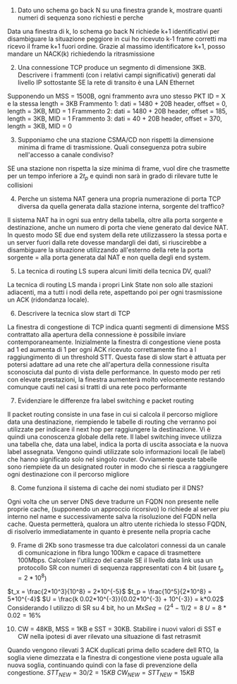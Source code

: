 1. Dato uno schema go back N su una finestra grande k, mostrare quanti numeri di sequenza sono richiesti e perche

Data una finestra di k, lo schema go back N richiede k+1 identificativi per disambiguare la situazione peggiore in cui ho ricevuto k-1 frame corretti ma ricevo il frame k+1 fuori ordine. Grazie al massimo identificatore k+1, posso mandare un NACK(k) richiedendo la ritrasmissione 

2. Una connessione TCP produce un segmento di dimensione 3KB. Descrivere i frammenti (con i relativi campi significativi) generati dal livello IP sottostante SE la rete di transito è una LAN Ethernet

Supponendo un MSS = 1500B, ogni frammento avra uno stesso PKT ID = X e la stessa length = 3KB
Frammento 1: dati = 1480 + 20B header, offset =  0, length = 3KB, MID = 1
Frammento 2: dati = 1480 + 20B header, offset = 185, length = 3KB, MID = 1
Frammento 3: dati = 40 + 20B header, offset = 370, length = 3KB, MID = 0

3. Supponiamo che una stazione CSMA/CD non rispetti la dimensione minima di frame di trasmissione. Quali conseguenza potra subire nell'accesso a canale condiviso?

SE una stazione non rispetta la size minima di frame, vuol dire che trasmette per un tempo inferiore a $2t_p$ e quindi non sarà in grado di rilevare tutte le collisioni

4. Perche un sistema NAT genera una propria numerazione di porta TCP diversa da quella generata dalla stazione interna, sorgente del traffico?

Il sistema NAT ha in ogni sua entry della tabella, oltre alla porta sorgente e destinazione, anche un numero di porta che viene generato dal device NAT. In questo modo SE due end system della rete utilizzassero la stessa porta e un server fuori dalla rete dovesse mandargli dei dati, si riuscirebbe a disambiguare la situazione utilizzando all'esterno della rete la porta sorgente = alla porta generata dal NAT e non quella degli end system.

5. La tecnica di routing LS supera alcuni limiti della tecnica DV, quali?

La tecnica di routing LS manda i propri Link State non solo alle stazioni adiacenti, ma a tutti i nodi della rete, aspettando poi per ogni trasmissione un ACK (ridondanza locale). 

6. Descrivere la tecnica slow start di TCP

La finestra di congestione di TCP indica quanti segmenti di dimensione MSS contrattato alla apertura della connessione è possibile inviare contemporaneamente.
Inizialmente la finestra di congestione viene posta ad 1 ed aumenta di 1 per ogni ACK ricevuto correttamente fino a l raggiungimento di un threshold STT.
Questa fase di slow start è attuata per potersi adattare ad una rete che all'apertura della connessione risulta sconosciuta dal punto di vista delle performance. In questo modo per reti con elevate prestazioni, la finestra aumenterà molto velocemente restando comunque cauti nel casi si tratti di una rete poco performante

7. Evidenziare le differenze fra label switching e packet routing

Il packet routing consiste in una fase in cui si calcola il percorso migliore data una destinazione, riempiendo le tabelle di routing che verranno poi utilizzate per indicare il next hop per raggiungere la destinazione. Vi è quindi una conoscenza globale della rete.
Il label switching invece utilizza una tabella che, data una label, indica la porta di uscita associata e la nuova label assegnata. Vengono quindi utilizzate solo informazioni locali (le label) che hanno significato solo nel singolo router. Ovviamente queste tabelle sono riempiete da un designated router in modo che si riesca a raggiungere ogni destinazione con il percorso migliore

8. Come funziona il sistema di cache dei nomi studiato per il DNS?

Ogni volta che un server DNS deve tradurre un FQDN non presente nelle proprie cache, (supponendo un approccio ricorsivo) lo richiede al server piu interno nel name e successivamente salva la risoluzione del FQDN nella cache. Questa permetterà, qualora un altro utente richieda lo stesso FQDN, di risolverlo immediatamente in quanto è presente nella propria cache

9. Frame di 2Kb sono trasmesse tra due calcolatori connessi da un canale di comunicazione in fibra lungo 100km e capace di trasmettere 100Mbps. Calcolare l'utilizzo del canale SE il livello data link usa un protocollo SR con numeri di sequenza rappresentati con 4 bit (usare $t_p=2*10^8$)

$t_x = \frac{2*10^3}{10^8} = 2*10^{-5}$
$t_p = \frac{10^5}{2*10^8} = 5*10^{-4}$
$U = \frac{k 0.02*10^{-3}}{0.02*10^{-3} + 10^{-3}} = k*0.02$
Considerando l utilizzo di SR su 4 bit, ho un $MxSeq = (2^4-1)/2 = 8$
$U = 8*0.02 = 16$%

10. CW = 48KB, MSS = 1KB e SST = 30KB. Stabilire i nuovi valori di SST e CW nella ipotesi di aver rilevato una situazione di fast retrasmit

Quando vengono rilevati 3 ACK duplicati prima dello scadere dell RTO, la soglia viene dimezzata e la finestra di congestione viene posta uguale alla nuova soglia, continuando quindi con la fase di prevenzione della congestione.
$STT_{NEW} = 30/2 = 15KB$
$CW_{NEW} = STT_{NEW} = 15KB$